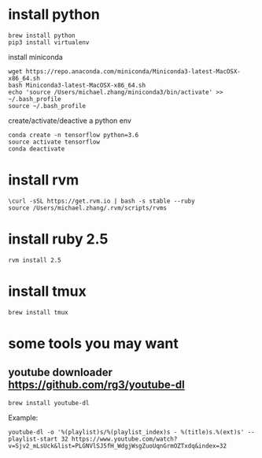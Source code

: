 # install python
```
brew install python
pip3 install virtualenv
```
install miniconda
```
wget https://repo.anaconda.com/miniconda/Miniconda3-latest-MacOSX-x86_64.sh
bash Miniconda3-latest-MacOSX-x86_64.sh
echo 'source /Users/michael.zhang/miniconda3/bin/activate' >> ~/.bash_profile
source ~/.bash_profile
```
create/activate/deactive a python env
```
conda create -n tensorflow python=3.6
source activate tensorflow
conda deactivate
```


# install rvm 
```
\curl -sSL https://get.rvm.io | bash -s stable --ruby
source /Users/michael.zhang/.rvm/scripts/rvms
```
# install ruby 2.5
```
rvm install 2.5
```

# install tmux
```
brew install tmux
```

# some tools you may want 
## youtube downloader https://github.com/rg3/youtube-dl
```
brew install youtube-dl
```
Example:
```
youtube-dl -o '%(playlist)s/%(playlist_index)s - %(title)s.%(ext)s' --playlist-start 32 https://www.youtube.com/watch?v=Sjv2_mLsUck&list=PLGNVlSJ5fH_WdgjWsgZuoUqnGrmOZTxdq&index=32
```